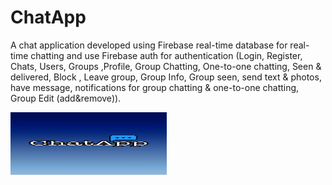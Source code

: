 # ChatApp
A chat application developed using Firebase real-time database for real-time chatting and use Firebase auth for authentication (Login, Register, Chats, Users, Groups ,Profile, Group Chatting, One-to-one chatting, Seen &amp; delivered, Block , Leave group, Group Info, Group seen, send text &amp; photos, have message, notifications for group chatting &amp; one-to-one chatting, Group Edit (add&amp;remove)).


<img src="https://github.com/yshimaa66/ChatApp/blob/master/chatapp.png" width="250" height="100">
